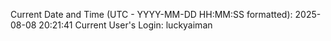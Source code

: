 Current Date and Time (UTC - YYYY-MM-DD HH:MM:SS formatted): 2025-08-08 20:21:41
Current User's Login: luckyaiman
